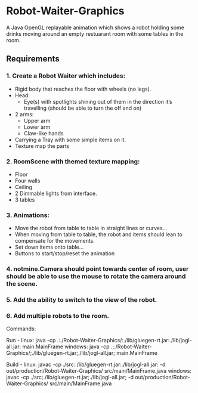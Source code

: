 # Robot-Waiter-Graphics
A Java OpenGL replayable animation which shows a robot holding some drinks moving around an empty restuarant room with some tables in the room.

## Requirements
### 1.	Create a Robot Waiter which includes:
  -	Rigid body that reaches the floor with wheels (no legs).
  -	Head:
    *	Eye(s) with spotlights shining out of them in the direction it’s travelling (should be able to turn the off and on)
  -	2 arms:
    *	Upper arm
    *	Lower arm
    *	Claw-like hands
  -	Carrying a Tray with some simple items on it.
  -	Texture map the parts

### 2.	RoomScene with themed texture mapping:
  -	Floor
  -	Four walls
  -	Ceiling
  -	2 Dimmable lights from interface.
  -	3 tables
### 3.	Animations:
  -	Move the robot from table to table in straight lines or curves…
  -	When moving from table to table, the robot and items should lean to compensate for the movements.
  -	Set down items onto table…
  -	Buttons to start/stop/reset the animation

### 4.	notmine.Camera should point towards center of room, user should be able to use the mouse to rotate the camera around the scene.

### 5.	Add the ability to switch to the view of the robot.

### 6.	Add multiple robots to the room.

Commands:

Run - 
linux: java -cp .:./Robot-Waiter-Graphics/:./lib/gluegen-rt.jar:./lib/jogl-all.jar: main.MainFrame
windows: java -cp .;./Robot-Waiter-Graphics/;./lib/gluegen-rt.jar;./lib/jogl-all.jar; main.MainFrame

Build - 
linux: javac -cp ./src:./lib/gluegen-rt.jar:./lib/jogl-all.jar: -d out/production/Robot-Waiter-Graphics/ src/main/MainFrame.java
windows: javac -cp ./src;./lib/gluegen-rt.jar;./lib/jogl-all.jar; -d out/production/Robot-Waiter-Graphics/ src/main/MainFrame.java
